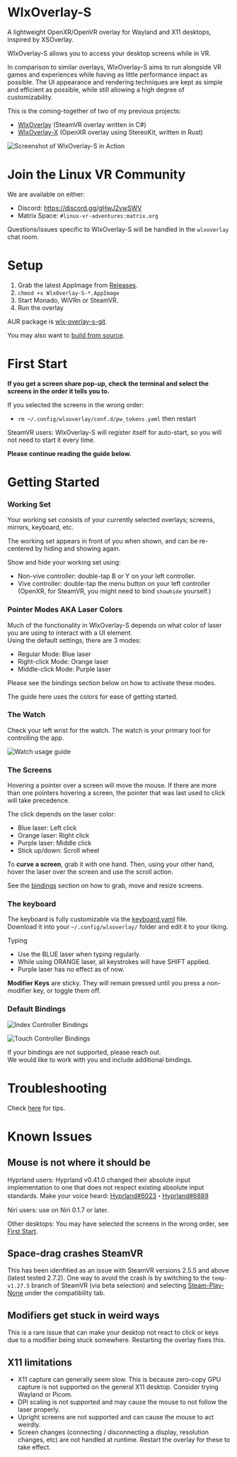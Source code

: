 # WlxOverlay-S

A lightweight OpenXR/OpenVR overlay for Wayland and X11 desktops, inspired by XSOverlay.

WlxOverlay-S allows you to access your desktop screens while in VR.

In comparison to similar overlays, WlxOverlay-S aims to run alongside VR games and experiences while having as little performance impact as possible. The UI appearance and rendering techniques are kept as simple and efficient as possible, while still allowing a high degree of customizability.

This is the coming-together of two of my previous projects:
- [WlxOverlay](https://github.com/galister/WlxOverlay) (SteamVR overlay written in C#)
- [WlxOverlay-X](https://github.com/galister/wlx-overlay-x) (OpenXR overlay using StereoKit, written in Rust)

![Screenshot of WlxOverlay-S in Action](https://github.com/galister/wlx-overlay-s/blob/guide/wlx-s.png?raw=true)

# Join the Linux VR Community

We are available on either:
- Discord: https://discord.gg/gHwJ2vwSWV
- Matrix Space: `#linux-vr-adventures:matrix.org`

Questions/issues specific to WlxOverlay-S will be handled in the `wlxoverlay` chat room.

# Setup

1. Grab the latest AppImage from [Releases](https://github.com/galister/wlx-overlay-s/releases).
1. `chmod +x WlxOverlay-S-*.AppImage`
1. Start Monado, WiVRn or SteamVR.
1. Run the overlay

AUR package is [wlx-overlay-s-git](https://aur.archlinux.org/packages/wlx-overlay-s-git).

You may also want to [build from source](https://github.com/galister/wlx-overlay-s/wiki/Building-from-Source).

# First Start

**If you get a screen share pop-up, check the terminal and select the screens in the order it tells you to.**

If you selected the screens in the wrong order:
  - `rm ~/.config/wlxoverlay/conf.d/pw_tokens.yaml` then restart

SteamVR users: WlxOverlay-S will register itself for auto-start, so you will not need to start it every time.

**Please continue reading the guide below.**

# Getting Started

### Working Set

Your working set consists of your currently selected overlays; screens, mirrors, keyboard, etc.

The working set appears in front of you when shown, and can be re-centered by hiding and showing again.

Show and hide your working set using:
- Non-vive controller: double-tap B or Y on your left controller.
- Vive controller: double-tap the menu button on your left controller (OpenXR, for SteamVR, you might need to bind `showhide` yourself.)

### Pointer Modes AKA Laser Colors

Much of the functionality in WlxOverlay-S depends on what color of laser you are using to interact with a UI element. \
Using the default settings, there are 3 modes:
- Regular Mode: Blue laser
- Right-click Mode: Orange laser
- Middle-click Mode: Purple laser

Please see the bindings section below on how to activate these modes.

The guide here uses the colors for ease of getting started.

### The Watch

Check your left wrist for the watch. The watch is your primary tool for controlling the app.

![Watch usage guide](https://github.com/galister/wlx-overlay-s/blob/guide/wlx-watch.png)

### The Screens

Hovering a pointer over a screen will move the mouse. If there are more than one pointers hovering a screen, the pointer that was last used to click will take precedence.

The click depends on the laser color:
- Blue laser: Left click
- Orange laser: Right click
- Purple laser: Middle click
- Stick up/down: Scroll wheel

To **curve a screen**, grab it with one hand. Then, using your other hand, hover the laser over the screen and use the scroll action.

See the [bindings](#default-bindings) section on how to grab, move and resize screens.

### The keyboard

The keyboard is fully customizable via the [keyboard.yaml](https://raw.githubusercontent.com/galister/wlx-overlay-s/main/src/res/keyboard.yaml) file. \
Download it into your `~/.config/wlxoverlay/` folder and edit it to your liking.

Typing
- Use the BLUE laser when typing regularly.
- While using ORANGE laser, all keystrokes will have SHIFT applied.
- Purple laser has no effect as of now.

**Modifier Keys** are sticky. They will remain pressed until you press a non-modifier key, or toggle them off.

### Default Bindings

![Index Controller Bindings](https://github.com/galister/wlx-overlay-s/blob/guide/wlx-index.png)

![Touch Controller Bindings](https://github.com/galister/wlx-overlay-s/blob/guide/wlx-oculus.png)

If your bindings are not supported, please reach out. \
We would like to work with you and include additional bindings.

# Troubleshooting

Check [here](https://github.com/galister/wlx-overlay-s/wiki/Troubleshooting) for tips.

# Known Issues

## Mouse is not where it should be
Hyprland users: Hyprland v0.41.0 changed their absolute input implementation to one that does not respect existing absolute input standards. Make your voice heard: [Hyprland#6023](https://github.com/hyprwm/Hyprland/issues/6023)・[Hyprland#6889](https://github.com/hyprwm/Hyprland/issues/6889)

Niri users: use on Niri 0.1.7 or later.

Other desktops: You may have selected the screens in the wrong order, see [First Start](#first-start).

## Space-drag crashes SteamVR

This has been idenfitied as an issue with SteamVR versions 2.5.5 and above (latest tested 2.7.2). One way to avoid the crash is by switching to the `temp-v1.27.5` branch of SteamVR (via beta selection) and selecting [Steam-Play-None](https://github.com/Scrumplex/Steam-Play-None) under the compatibility tab.

## Modifiers get stuck in weird ways

This is a rare issue that can make your desktop not react to click or keys due to a modifier being stuck somewhere. Restarting the overlay fixes this.

## X11 limitations
- X11 capture can generally seem slow. This is because zero-copy GPU capture is not supported on the general X11 desktop. Consider trying Wayland or Picom.
- DPI scaling is not supported and may cause the mouse to not follow the laser properly.
- Upright screens are not supported and can cause the mouse to act weirdly.
- Screen changes (connecting / disconnecting a display, resolution changes, etc) are not handled at runtime. Restart the overlay for these to take effect.
